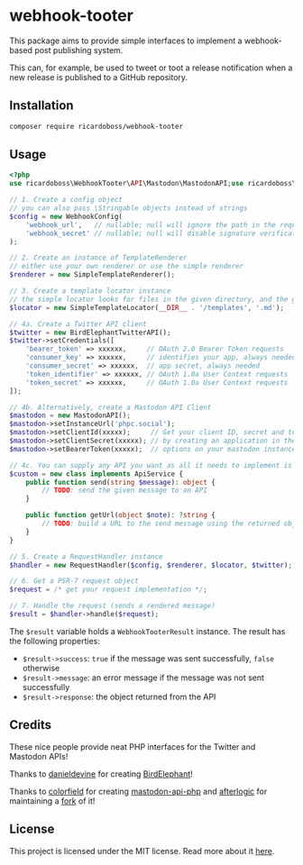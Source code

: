 # webhook-tooter

This package aims to provide simple interfaces to implement a webhook-based post publishing system.

This can, for example, be used to tweet or toot a release notification when a new release is published to a GitHub
repository.

## Installation

```bash
composer require ricardoboss/webhook-tooter
```

## Usage

```php
<?php
use ricardoboss\WebhookTooter\API\Mastodon\MastodonAPI;use ricardoboss\WebhookTooter\API\Twitter\BirdElephantTwitterAPI;use ricardoboss\WebhookTooter\ApiService;use ricardoboss\WebhookTooter\RequestHandler;use ricardoboss\WebhookTooter\Simple\SimpleTemplateLocator;use ricardoboss\WebhookTooter\Simple\SimpleTemplateRenderer;use ricardoboss\WebhookTooter\WebhookConfig;

// 1. Create a config object
// you can also pass \Stringable objects instead of strings
$config = new WebhookConfig(
    'webhook_url',   // nullable; null will ignore the path in the request
    'webhook_secret' // nullable; null will disable signature verification
);

// 2. Create an instance of TemplateRenderer
// either use your own renderer or use the simple renderer
$renderer = new SimpleTemplateRenderer();

// 3. Create a template locator instance
// the simple locator looks for files in the given directory, and the given extension (name is passed to the getMatchingTemplate method)
$locator = new SimpleTemplateLocator(__DIR__ . '/templates', '.md');

// 4a. Create a Twitter API client
$twitter = new BirdElephantTwitterAPI();
$twitter->setCredentials([
    'bearer_token' => xxxxxx,     // OAuth 2.0 Bearer Token requests
    'consumer_key' => xxxxxx,     // identifies your app, always needed
    'consumer_secret' => xxxxxx,  // app secret, always needed
    'token_identifier' => xxxxxx, // OAuth 1.0a User Context requests
    'token_secret' => xxxxxx,     // OAuth 1.0a User Context requests
]);

// 4b. Alternatively, create a Mastodon API Client
$mastodon = new MastodonAPI();
$mastodon->setInstanceUrl('phpc.social');
$mastodon->setClientId(xxxxx);     // Get your client ID, secret and token
$mastodon->setClientSecret(xxxxx); // by creating an application in the developer
$mastodon->setBearerToken(xxxxx);  // options on your mastodon instance.

// 4c. You can supply any API you want as all it needs to implement is the ApiService interface
$custom = new class implements ApiService {
    public function send(string $message): object {
        // TODO: send the given message to an API
    }

    public function getUrl(object $note): ?string {
        // TODO: build a URL to the send message using the returned object
    }
}

// 5. Create a RequestHandler instance
$handler = new RequestHandler($config, $renderer, $locator, $twitter);

// 6. Get a PSR-7 request object
$request = /* get your request implementation */;

// 7. Handle the request (sends a rendered message)
$result = $handler->handle($request);
```

The `$result` variable holds a `WebhookTooterResult` instance.
The result has the following properties:

- `$result->success`: `true` if the message was sent successfully, `false` otherwise
- `$result->message`: an error message if the message was not sent successfully
- `$result->response`: the object returned from the API

## Credits

These nice people provide neat PHP interfaces for the Twitter and Mastodon APIs!

Thanks to [danieldevine](https://github.com/danieldevine) for creating [BirdElephant](https://github.com/danieldevine/bird-elephant)!

Thanks to [colorfield](https://github.com/colorfield) for creating [mastodon-api-php](https://github.com/colorfield/mastodon-api-php) and [afterlogic](https://github.com/afterlogic) for maintaining a [fork](https://github.com/afterlogic/mastodon-api-php) of it!

## License

This project is licensed under the MIT license. Read more about it [here](./LICENSE).
